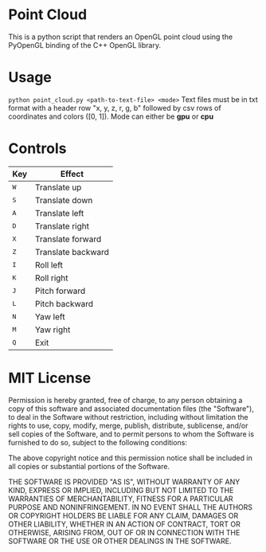# Point Cloud

This is a python script that renders an OpenGL point cloud using the PyOpenGL binding of the C++ OpenGL library.

# Usage

`python point_cloud.py <path-to-text-file> <mode>`
Text files must be in txt format with a header row "x, y, z, r, g, b" followed by csv rows of
coordinates and colors ([0, 1]).
Mode can either be **gpu** or **cpu**

# Controls

Key | Effect
----- | -------------
<kbd>W</kbd> | Translate up
<kbd>S</kbd> | Translate down
<kbd>A</kbd> | Translate left
<kbd>D</kbd> | Translate right
<kbd>X</kbd> | Translate forward
<kbd>Z</kbd> | Translate backward
<kbd>I</kbd> | Roll left
<kbd>K</kbd> | Roll right
<kbd>J</kbd> | Pitch forward
<kbd>L</kbd> | Pitch backward
<kbd>N</kbd> | Yaw left
<kbd>M</kbd> | Yaw right
<kbd>Q</kbd> | Exit


# MIT License

Permission is hereby granted, free of charge, to any person obtaining a copy of this software and associated documentation files (the "Software"), to deal in the Software without restriction, including without limitation the rights to use, copy, modify, merge, publish, distribute, sublicense, and/or sell copies of the Software, and to permit persons to whom the Software is furnished to do so, subject to the following conditions:

The above copyright notice and this permission notice shall be included in all copies or substantial portions of the Software.

THE SOFTWARE IS PROVIDED "AS IS", WITHOUT WARRANTY OF ANY KIND, EXPRESS OR IMPLIED, INCLUDING BUT NOT LIMITED TO THE WARRANTIES OF MERCHANTABILITY, FITNESS FOR A PARTICULAR PURPOSE AND NONINFRINGEMENT. IN NO EVENT SHALL THE AUTHORS OR COPYRIGHT HOLDERS BE LIABLE FOR ANY CLAIM, DAMAGES OR OTHER LIABILITY, WHETHER IN AN ACTION OF CONTRACT, TORT OR OTHERWISE, ARISING FROM, OUT OF OR IN CONNECTION WITH THE SOFTWARE OR THE USE OR OTHER DEALINGS IN THE SOFTWARE.
